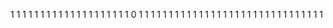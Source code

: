 1
1
1
1
1
1
1
1
1
1
1
1
1
1
1
1
1
1
1
1
0
1
1
1
1
1
1
1
1
1
1
1
1
1
1
1
1
1
1
1
1
1
1
1
1
1
1
1
1
1
1
1